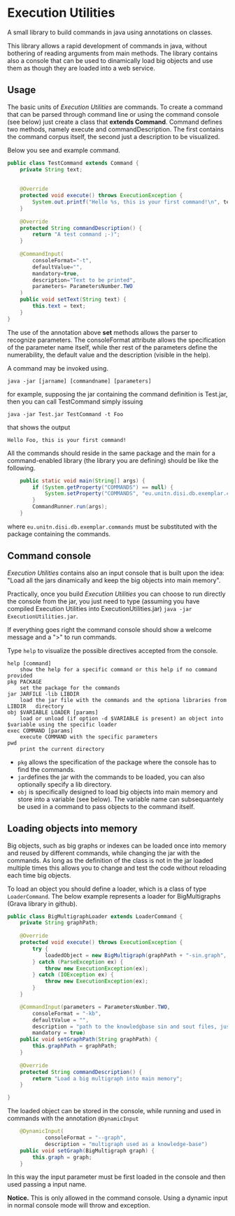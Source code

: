 Execution Utilities 
==================

A small library to build commands in java using annotations on classes. 

This library allows a rapid development of commands in java, without bothering of reading arguments from main methods. 
The library contains also a console that can be used to dinamically load big objects and use them as though they are loaded into a web service. 

## Usage

The basic units of _Execution Utilities_ are commands. To create a command that can be parsed through command line or using the command console (see below) just create a class that __extends Command__. Command defines two methods, namely execute and commandDescription. The first contains the command corpus itself, the second just a description to be visualized. 

Below you see and example command. 


```java
public class TestCommand extends Command {
    private String text; 
    
    
    @Override
    protected void execute() throws ExecutionException {
        System.out.printf("Hello %s, this is your first command!\n", text);
    }
    
    @Override
    protected String commandDescription() {
        return "A test command ;-)";
    }
    
    @CommandInput(
        consoleFormat="-t",
        defaultValue="",
        mandatory=true,
        description="Text to be printed",
        parameters= ParametersNumber.TWO
    )
    public void setText(String text) {
        this.text = text;
    }
}
```

The use of the annotation above __set__ methods allows the parser to recognize parameters. The consoleFormat attribute allows the specification of the parameter name itself, while ther rest of the parameters define the numerability, the default value and the description (visible in the help).

A command may be invoked using. 

```
java -jar [jarname] [commandname] [parameters]
```

for example, supposing the jar containing the command definition is Test.jar, then you can call TestCommand simply issuing

```
java -jar Test.jar TestCommand -t Foo
```

that shows the output
```
Hello Foo, this is your first command!
```

All the commands should reside in the same package and the main for a command-enabled library (the library you are defining) should be like the following.

```java
    public static void main(String[] args) {
        if (System.getProperty("COMMANDS") == null) {
            System.setProperty("COMMANDS", "eu.unitn.disi.db.exemplar.commands");
        }
        CommandRunner.run(args);
    }
```
where ```eu.unitn.disi.db.exemplar.commands``` must be substituted with the package containing the commands. 


## Command console
_Execution Utilities_ contains also an input console that is built upon the idea: "Load all the jars dinamically and keep the big objects into main memory". 

Practically, once you build _Execution Utilities_ you can choose to run directly the console from the jar, you just need to type (assuming you have compiled Execution Utilities into ExecutionUtilities.jar) ```java -jar ExecutionUtilities.jar```. 

If everything goes right the command console should show a welcome message and a ">" to run commands. 

Type ```help``` to visualize the possible directives accepted from the console. 

```
help [command]
	show the help for a specific command or this help if no command provided
pkg PACKAGE
	set the package for the commands
jar JARFILE -lib LIBDIR
	load the jar file with the commands and the optiona libraries from LIBDIR 	directory
obj $VARIABLE LOADER [params]
	load or unload (if option -d $VARIABLE is present) an object into $variable using the specific loader
exec COMMAND [params]
	execute COMMAND with the specific parameters
pwd
	print the current directory
```

* ```pkg```  allows the specification of the package where the console has to find the commands. 
* ```jar```defines the jar with the commands to be loaded, you can also optionally specify a lib directory.
* ```obj``` is specifically designed to load big objects into main memory and store into a variable (see below). The variable name can subsequantely be used in a command to pass objects to the command itself. 

## Loading objects into memory
Big objects, such as big graphs or indexes can be loaded once into memory and reused by different commands, while changing the jar with the commands. As long as the definition of the class is not in the jar loaded multiple times this allows you to change and test the code without reloading each time big objects. 

To load an object you should define a loader, which is a class of type ```LoaderCommand```. The below example represents a loader for BigMultigraphs (Grava library in github).

```java
public class BigMultigraphLoader extends LoaderCommand {
    private String graphPath; 
    
    @Override
    protected void execute() throws ExecutionException {
        try {
            loadedObject = new BigMultigraph(graphPath + "-sin.graph", graphPath + "-sout.graph", Utilities.countLines((graphPath + "-sin.graph")));
        } catch (ParseException ex) {
            throw new ExecutionException(ex);
        } catch (IOException ex) {
            throw new ExecutionException(ex);
        }
    }

    @CommandInput(parameters = ParametersNumber.TWO,
        consoleFormat = "-kb",
        defaultValue = "",
        description = "path to the knowledgbase sin and sout files, just up to the prefix, like InputData/freebase ",
        mandatory = true)
    public void setGraphPath(String graphPath) {
        this.graphPath = graphPath;
    }    
    
    @Override
    protected String commandDescription() {
        return "Load a big multigraph into main memory";
    }

}
```

The loaded object can be stored in the console, while running and used in commands with the annotation ```@DynamicInput``` 

```java
    @DynamicInput(
            consoleFormat = "--graph",
            description = "multigraph used as a knowledge-base")
    public void setGraph(BigMultigraph graph) {
        this.graph = graph;
    }
```

In this way the input parameter must be first loaded in the console and then used passing a input name. 

**Notice.** This is only allowed in the command console. Using a dynamic input in normal console mode will throw and exception. 








